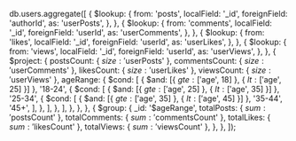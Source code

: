 db.users.aggregate([
  {
    $lookup: {
      from: 'posts',
      localField: '_id',
      foreignField: 'authorId',
      as: 'userPosts',
    },
  },
  {
    $lookup: {
      from: 'comments',
      localField: '_id',
      foreignField: 'userId',
      as: 'userComments',
    },
  },
  {
    $lookup: {
      from: 'likes',
      localField: '_id',
      foreignField: 'userId',
      as: 'userLikes',
    },
  },
  {
    $lookup: {
      from: 'views',
      localField: '_id',
      foreignField: 'userId',
      as: 'userViews',
    },
  },
  {
    $project: {
      postsCount: { $size: '$userPosts' },
      commentsCount: { $size: '$userComments' },
      likesCount: { $size: '$userLikes' },
      viewsCount: { $size: '$userViews' },
      ageRange: {
        $cond: [
          { $and: [{ $gte: ['$age', 18] }, { $lt: ['$age', 25] }] },
          '18-24',
          {
            $cond: [
              { $and: [{ $gte: ['$age', 25] }, { $lt: ['$age', 35] }] },
              '25-34',
              {
                $cond: [
                  { $and: [{ $gte: ['$age', 35] }, { $lt: ['$age', 45] }] },
                  '35-44',
                  '45+',
                ],
              },
            ],
          },
        ],
      },
    },
  },
  {
    $group: {
      _id: '$ageRange',
      totalPosts: { $sum: '$postsCount' },
      totalComments: { $sum: '$commentsCount' },
      totalLikes: { $sum: '$likesCount' },
      totalViews: { $sum: '$viewsCount' },
    },
  },
]);
